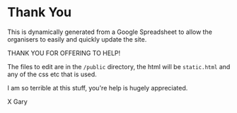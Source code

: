 # Thank You

This is dynamically generated from a Google Spreadsheet to allow the organisers to easily and quickly update the site.

THANK YOU FOR OFFERING TO HELP!

The files to edit are in the `/public` directory, the html will be `static.html` and any of the css etc that is used.

I am so terrible at this stuff, you're help is hugely appreciated.

X Gary